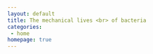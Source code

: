 ```yaml
---
layout: default
title: The mechanical lives <br> of bacteria
categories:
 - home
homepage: true
---
```

